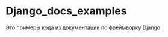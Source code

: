 # Django_docs_examples
Это примеры кода из [документации](https://django.fun/docs/django/ru/3.1/) по фреймворку Django:
